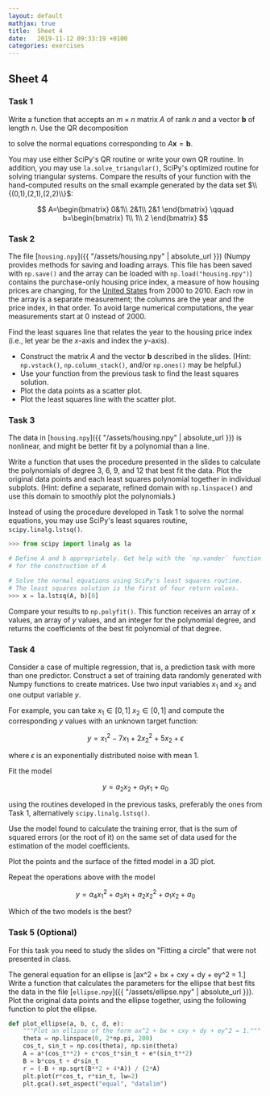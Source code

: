 ```yaml
---
layout: default
mathjax: true
title:  Sheet 4 
date:   2019-11-12 09:33:19 +0100
categories: exercises 
---
```


## Sheet 4





### Task 1

Write a function that accepts an $m \times n$ matrix $A$ of rank $n$ and
a vector $\mathbf{b}$ of length $n$.  Use the QR decomposition
<!--
\[
\begin{array}{cccc}
\nonumber
A^{\mathsf T} A\widehat{\mathbf{x}} &= A^{\mathsf T} \mathbf{b} \\ \nonumber
(Q R)^{\mathsf T} Q R  \widehat{\mathbf{x}}
&= (Q R)^{\mathsf T} \mathbf{b} \\ \nonumber
 R^{\mathsf T} Q^{\mathsf T} Q R  \widehat{\mathbf{x}}
&=  R^{\mathsf T} Q^{\mathsf T} \mathbf{b} \\ \nonumber
 R^{\mathsf T} R \widehat{\mathbf{x}}
&=  R^{\mathsf T} Q^{\mathsf T} \mathbf{b} \\
 R \widehat{\mathbf{x}}
&= Q^{\mathsf T} \mathbf{b}
\end{array}
\]
-->
to solve the normal equations corresponding to $A\mathbf{x} =
\mathbf{b}$.

You may use either SciPy's QR routine or write your own QR routine.
In addition, you may use `la.solve_triangular()`, SciPy's optimized
routine for solving triangular systems. Compare the results of your
function with the hand-computed results on the small example generated
by the data set $\\{(0,1),(2,1),(2,2)\\}$: 

$$ 
A=\begin{bmatrix}
0&1\\
2&1\\
2&1
\end{bmatrix}
\qquad b=\begin{bmatrix}
1\\
1\\
2
\end{bmatrix}
$$



### Task 2


The file [`housing.npy`]({{ "/assets/housing.npy" | absolute_url }})
(Numpy provides methods for saving and loading arrays. This file has
been saved with `np.save()` and the array can be loaded with
`np.load("housing.npy")`) contains the purchase-only housing price
index, a measure of how housing prices are changing, for the
[United States](http://www.fhfa.gov/DataTools/Downloads/Pages/House-Price-Index.aspx)
from 2000 to 2010. Each row in the array is a separate measurement; the
columns are the year and the price index, in that order.  To avoid large
numerical computations, the year measurements start at 0 instead of
2000.

Find the least squares line that relates the year to the housing price
index (i.e., let year be the $x$-axis and index the $y$-axis).


- Construct the matrix $A$ and the vector $\mathbf{b}$ described in the
    slides. (Hint: `np.vstack()`, `np.column_stack()`, and/or
    `np.ones()` may be helpful.)
- Use your function from the previous task to find the least squares solution.
- Plot the data points as a scatter plot.
- Plot the least squares line with the scatter plot.




### Task 3


The data in [`housing.npy`]({{ "/assets/housing.npy" | absolute_url }}) is nonlinear, and might be better fit by a
polynomial than a line.

Write a function that uses the procedure presented in the slides to
calculate the polynomials of degree $3$, $6$, $9$, and $12$ that best
fit the data.  Plot the original data points and each least squares
polynomial together in individual subplots. (Hint: define a separate,
refined domain with `np.linspace()` and use this domain to smoothly
plot the polynomials.)

Instead of using the procedure developed in Task 1 to solve the normal
equations, you may use SciPy's least squares routine,
`scipy.linalg.lstsq()`.

```Python
>>> from scipy import linalg as la

# Define A and b appropriately. Get help with the `np.vander` function
# for the construction of A

# Solve the normal equations using SciPy's least squares routine.
# The least squares solution is the first of four return values.
>>> x = la.lstsq(A, b)[0]
```

Compare your results to `np.polyfit()`.  This function receives an
array of $x$ values, an array of $y$ values, and an integer for the
polynomial degree, and returns the coefficients of the best fit
polynomial of that degree.

<!--
\begin{comment}
\begin{lstlisting}
# Generate some random data close to the line y = x^2 - 3x + 2.
>>> x = np.linspace(0, 10, 20)
>>> y = x**2 - 3*x + 2 + np.random.randn(20)

# Use np.polyfit() to calculate the best fit 2nd degree polynomial.
>>> coeffs = np.polyfit(x, y, 2)

>>> domain = np.linspace(0, 10, 200)
>>> plt.plot(x, y, 'k*')
>>> plt.plot(domain, np.polyval(coeffs, domain))
>>> plt.show()
\end{lstlisting}
-->



### Task 4

Consider a case of multiple regression, that is, a prediction task with
more than one predictor. Construct a set of training data randomly
generated with Numpy functions to create matrices. Use two input
variables $x_1$ and $x_2$ and one output variable $y$. 

For example, you can take $x_1\in [0,1]$ $x_2\in [0,1]$ and compute the
corresponding $y$ values with an unknown target function: 

$$
y = x_1^2-7x_1+2x_2^2+5x_2+\epsilon
$$

where $\epsilon$ is an exponentially distributed noise with mean 1.

Fit the model

$$
y=a_2x_2+a_1x_1+a_0
$$

using the routines developed in the previous tasks, preferably the ones
from Task 1, alternatively `scipy.linalg.lstsq()`.

Use the model found to calculate the training error, that is the sum of
squared errors (or the root of it) on the same set of data used for the
estimation of the model coefficients.

Plot the points and the surface of the fitted model in a 3D plot.


Repeat the operations above with the model 

$$
y=a_4x_1^2+a_3x_1+a_2x_2^2+a_1x_2+a_0
$$

Which of the two models is the best?



### Task 5 (Optional)

For this task you need to study the slides on "Fitting a circle" that
were not presented in class.

The general equation for an ellipse is
\[ax^2 + bx + cxy + dy + ey^2 = 1.\] Write a function that calculates
the parameters for the ellipse that best fits the data in the file
[`ellipse.npy`]({{ "/assets/ellipse.npy" | absolute_url }}).  Plot the
original data points and the ellipse together, using the following
function to plot the ellipse.

```Python
def plot_ellipse(a, b, c, d, e):
    """Plot an ellipse of the form ax^2 + bx + cxy + dy + ey^2 = 1."""
    theta = np.linspace(0, 2*np.pi, 200)
    cos_t, sin_t = np.cos(theta), np.sin(theta)
    A = a*(cos_t**2) + c*cos_t*sin_t + e*(sin_t**2)
    B = b*cos_t + d*sin_t
    r = (-B + np.sqrt(B**2 + 4*A)) / (2*A)
    plt.plot(r*cos_t, r*sin_t, lw=2)
    plt.gca().set_aspect("equal", "datalim")
```


